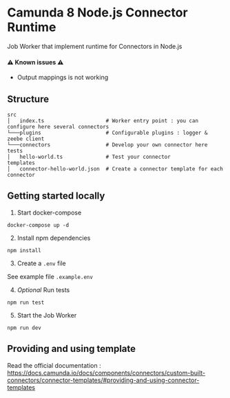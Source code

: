 # Camunda 8 Node.js Connector Runtime

Job Worker that implement runtime for Connectors in Node.js

#### ⚠️ Known issues ⚠️

- Output mappings is not working

## Structure

```
src
│   index.ts                    # Worker entry point : you can configure here several connectors
└───plugins                     # Configurable plugins : logger & zeebe client
└───connectors                  # Develop your own connector here
tests
│   hello-world.ts              # Test your connector
templates
│   connector-hello-world.json  # Create a connector template for each connector
```

## Getting started locally

1. Start docker-compose

```
docker-compose up -d
```

2. Install npm dependencies

```
npm install
```

3. Create a `.env` file

See example file `.example.env`

4. *Optional* Run tests

```
npm run test
```

5. Start the Job Worker

```
npm run dev
```

## Providing and using template 

Read the official documentation : https://docs.camunda.io/docs/components/connectors/custom-built-connectors/connector-templates/#providing-and-using-connector-templates